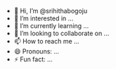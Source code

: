 - 👋 Hi, I’m @srihithabogoju
- 👀 I’m interested in ...
- 🌱 I’m currently learning ...
- 💞️ I’m looking to collaborate on ...
- 📫 How to reach me ...
- 😄 Pronouns: ...
- ⚡ Fun fact: ...

<!---
srihithabogoju/srihithabogoju is a ✨ special ✨ repository because its `README.md` (this file) appears on your GitHub profile.
You can click the Preview link to take a look at your changes.
--->
